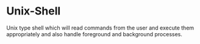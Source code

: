 # Unix-Shell
Unix type shell which will read commands from the user and execute them appropriately and also handle foreground and background processes.
